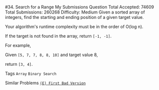 #34. Search for a Range My Submissions Question
Total Accepted: 74609 Total Submissions: 260268 Difficulty: Medium
Given a sorted array of integers, find the starting and ending position of a given target value.

Your algorithm's runtime complexity must be in the order of O(log n).

If the target is not found in the array, return ```[-1, -1]```.

For example,

Given ```[5, 7, 7, 8, 8, 10]``` and target value 8,

return ```[3, 4]```.

Tags ```Array``` ```Binary Search```

Similar Problems [```(E) First Bad Version```](https://leetcode.com/problems/first-bad-version/)
